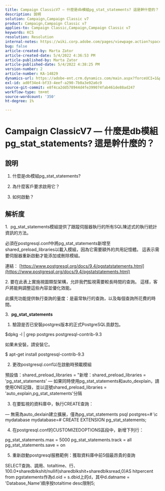 ```yaml
---
title: Campaign ClassicV7 — 什麼是db模組pg_stat_statements? 這是幹什麼的？
description: 說明
solution: Campaign,Campaign Classic v7
product: Campaign,Campaign Classic v7
applies-to: Campaign Classic,Campaign,Campaign Classic v7
keywords: KCS
resolution: Resolution
internal-notes: https://wiki.corp.adobe.com/pages/viewpage.action?spaceKey=neolane&title=Database+performance+optimization+-+Identify+bottleneck+queries+with+execution+statistics#Databaseperformanceoptimization-Identifybottleneckquerieswithexecutionstatistics-pg_stat_statements
bug: false
article-created-by: Marta Zator
article-created-date: 5/4/2022 4:36:53 PM
article-published-by: Marta Zator
article-published-date: 5/4/2022 4:38:25 PM
version-number: 2
article-number: KA-14829
dynamics-url: https://adobe-ent.crm.dynamics.com/main.aspx?forceUCI=1&pagetype=entityrecord&etn=knowledgearticle&id=aa74c765-c8cb-ec11-a7b5-6045bd00d4f5
exl-id: ad0f34e4-bf33-4eef-a290-7b0a3e92a6c9
source-git-commit: e8f4ca2dd578944d4fe399074fab461de88ad247
workflow-type: tm+mt
source-wordcount: '350'
ht-degree: 1%

---
```


# Campaign ClassicV7 — 什麼是db模組pg_stat_statements? 這是幹什麼的？

## 說明


1. 什麼是db模組pg_stat_statements?

2. 為什麼客戶要求啟用它？

3. 如何啟動？






## 解析度




1.  pg_stat_statements模組提供了跟蹤伺服器執行的所有SQL陳述式的執行統計資訊的方法。

必須在postgresql.conf中將pg_stat_statements新增至shared_preload_libraries以載入模組，因為它需要額外的共用記憶體。 這表示需要伺服器重新啟動才能添加或刪除模組。

連結： [https://www.postgresql.org/docs/9.4/pgstatstatements.html](https://www.postgresql.org/docs/9.4/pgstatstatements.html)



2. 要在此表上實施視圖類型架構，允許我們監視需要較長時間的查詢。 這樣，客戶將能夠調整這些內容並優化效能。

此擴充功能提供執行查詢的量度：是最常執行的查詢，以及每個查詢所花費的時間。



3.  <b>pg_stat_statements </b>

1. 驗證是否已安裝postgres版本的正式PostgreSQL貢獻包。

$dpkg -l | grep postgres postgresql-contrib-9.3

如果未安裝，請安裝它。

$ apt-get install postgresql-contrib-9.3

2. 更改postgresql.conf以在啟動時預載模組

預設值：shared_preload_libraries = &quot;新增：shared_preload_libraries = &#39;pg_stat_statements&#39; — 如果同時使用pg_stat_statements和auto_dexplain，請使用ONE記錄，並以逗號shared_preload_libraries = &#39;auto_explain,pg_stat_statements&#39;分隔

3. 在要監視的資料庫中，執行CREATE查詢：

 — 無需為auto_dexlain建立擴展，僅為pg_stat_statements psql postgres=# \c mydatabase mydatabase=# CREATE EXTENSION pg_stat_statements;

4. 在postgresql.conf的CUSTOMIZEDOPTIONS區段中，新增下列行：

pg_stat_statements.max = 5000 pg_stat_statements.track = all pg_stat_statements.save = on

5. 重新啟動postgresql服務範例：獲取資料庫中前5個最昂貴的查詢

SELECT查詢、調用、totaltime、行、100.0\*sharedblkshit/nullif(sharedblkshit+sharedblksread,0)AS hitpercent from pgstatements作為d.oid = s.dbid上的d，其中d.datname = &#39;Database_Name&#39;順序按totaltime desc限制5;
